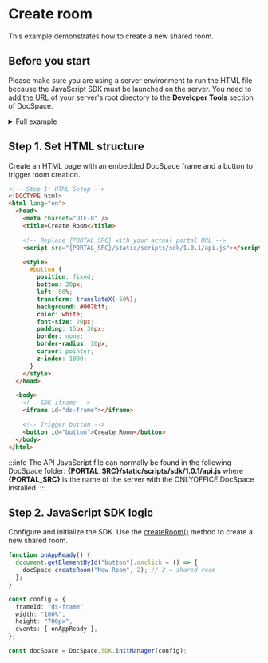 # Create room

This example demonstrates how to create a new shared room.

## Before you start

Please make sure you are using a server environment to run the HTML file because the JavaScript SDK must be launched on the server.
You need to [add the URL](/docspace/javascript-sdk/get-started/get-started.md#step-1-specifying-the-docspace-url) of your server's root directory to the **Developer Tools** section of DocSpace.

<details>
  <summary>Full example</summary>

``` html
<!-- Step 1: HTML Setup -->
<!DOCTYPE html>
<html lang="en">
  <head>
    <meta charset="UTF-8" />
    <title>Create Room</title>

    <!-- Replace {PORTAL_SRC} with your actual portal URL -->
    <script src="{PORTAL_SRC}/static/scripts/sdk/1.0.1/api.js"></script>

    <style>
      #button {
        position: fixed;
        bottom: 20px;
        left: 50%;
        transform: translateX(-50%);
        background: #007bff;
        color: white;
        font-size: 20px;
        padding: 15px 30px;
        border: none;
        border-radius: 10px;
        cursor: pointer;
        z-index: 1000;
      }
    </style>
  </head>

  <body>
    <!-- SDK iframe -->
    <iframe id="ds-frame"></iframe>

    <!-- Trigger button -->
    <button id="button">Create Room</button>
  </body>

  <!-- Step 2: JavaScript SDK Logic -->
  <script>
    function onAppReady() {
      const frame = DocSpace.SDK.frames["ds-frame"];

      document.getElementById("button").onclick = () => {
        docSpace.createRoom("New Room", 2); // 2 = shared room
      };
    }

    const config = {
      frameId: "ds-frame",
      width: "100%",
      height: "700px",
      events: {
        onAppReady,
      },
    };

    const docSpace = DocSpace.SDK.initManager(config);
  </script>
</html>
```

</details>

## Step 1. Set HTML structure

Create an HTML page with an embedded DocSpace frame and a button to trigger room creation.

``` html
<!-- Step 1: HTML Setup -->
<!DOCTYPE html>
<html lang="en">
  <head>
    <meta charset="UTF-8" />
    <title>Create Room</title>

    <!-- Replace {PORTAL_SRC} with your actual portal URL -->
    <script src="{PORTAL_SRC}/static/scripts/sdk/1.0.1/api.js"></script>

    <style>
      #button {
        position: fixed;
        bottom: 20px;
        left: 50%;
        transform: translateX(-50%);
        background: #007bff;
        color: white;
        font-size: 20px;
        padding: 15px 30px;
        border: none;
        border-radius: 10px;
        cursor: pointer;
        z-index: 1000;
      }
    </style>
  </head>

  <body>
    <!-- SDK iframe -->
    <iframe id="ds-frame"></iframe>

    <!-- Trigger button -->
    <button id="button">Create Room</button>
  </body>
</html>
```

:::info
The API JavaScript file can normally be found in the following DocSpace folder: **\{PORTAL_SRC\}/static/scripts/sdk/1.0.1/api.js** where **\{PORTAL_SRC\}** is the name of the server with the ONLYOFFICE DocSpace installed.
:::

## Step 2. JavaScript SDK logic

Configure and initialize the SDK. Use the [createRoom()](../../usage-sdk/methods.md#createroom) method to create a new shared room.

``` ts
function onAppReady() {
  document.getElementById("button").onclick = () => {
    docSpace.createRoom("New Room", 2); // 2 = shared room
  };
}

const config = {
  frameId: "ds-frame",
  width: "100%",
  height: "700px",
  events: { onAppReady },
};

const docSpace = DocSpace.SDK.initManager(config);
```
